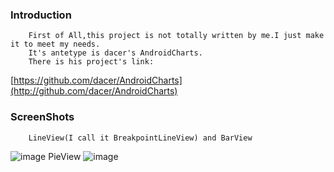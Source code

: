 ### Introduction
		First of All,this project is not totally written by me.I just make it to meet my needs.
		It's antetype is dacer's AndroidCharts.
		There is his project's link:
[https://github.com/dacer/AndroidCharts](http://github.com/dacer/AndroidCharts)<br />  
### ScreenShots
		LineView(I call it BreakpointLineView) and BarView
![image](http://github.com/JesseBlackman/AndroidChartsLei/ScreenShots/androidchartslei_screenshots_1.jpeg)
		PieView
![image](http://github.com/JesseBlackman/AndroidChartsLei/ScreenShots/androidchartslei_screenshots_2.jpeg)
		
	
